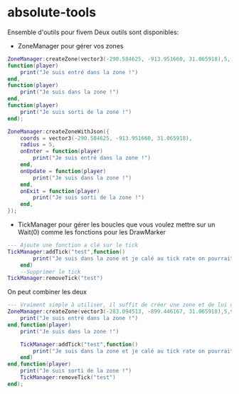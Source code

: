 # absolute-tools
Ensemble d'outils pour fivem
Deux outils sont disponibles:

- ZoneManager pour gérer vos zones

```lua
ZoneManager:createZone(vector3(-290.584625, -913.951660, 31.065918),5,
function(player)
    print("Je suis entré dans la zone !")
end,
function(player)
    print("Je suis dans la zone !")
end,
function(player)
    print("Je suis sorti de la zone !")
end);

ZoneManager:createZoneWithJson({
    coords = vector3(-290.584625, -913.951660, 31.065918),
    radius = 5,
    onEnter = function(player)
        print("Je suis entré dans la zone !")
    end,
    onUpdate = function(player)
        print("Je suis dans la zone !")
    end,
    onExit = function(player)
        print("Je suis sorti de la zone !")
    end,
});
```
- TickManager pour gérer les boucles que vous voulez mettre sur un Wait(0) comme les fonctions pour les DrawMarker
```lua
--- Ajoute une fonction a clé sur le tick
TickManager:addTick("test",function()
        print("Je suis dans la zone et je calé au tick rate on pourrait ici faire un DrawMarker!")
    end)
	--Supprimer le tick
TickManager:removeTick("test")
```
On peut combiner les deux
```lua
--- Vraiment simple à utiliser, il suffit de créer une zone et de lui donner des fonctions à appeler quand le joueur entre, sort ou est dans la zone.
ZoneManager:createZone(vector3(-283.094513, -899.446167, 31.065918),5,function(player)
    print("Je suis entré dans la zone !")
end,function(player)
    print("Je suis dans la zone !")

    TickManager:addTick("test",function()
        print("Je suis dans la zone et je calé au tick rate on pourrait ici faire un DrawMarker!")
    end)
end,function(player)
    print("Je suis sorti de la zone !")
    TickManager:removeTick("test")
end);
```
